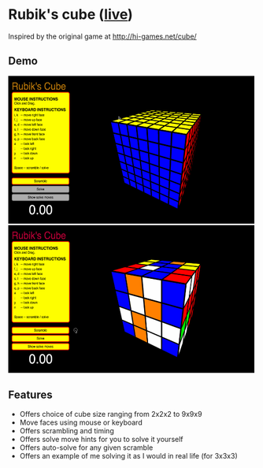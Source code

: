 # Rubik's cube ([live](http://scott-mck.github.io/rubiks_cube/))
Inspired by the original game at http://hi-games.net/cube/

## Demo
<!-- ![demo](demos/scramble.gif)
![demo](demos/solve.gif) -->

<img src="./demos/scramble.gif" width=500 height=300/>
<img src="./demos/solve.gif" width=500 height=300/>

## Features
* Offers choice of cube size ranging from 2x2x2 to 9x9x9
* Move faces using mouse or keyboard
* Offers scrambling and timing
* Offers solve move hints for you to solve it yourself
* Offers auto-solve for any given scramble
* Offers an example of me solving it as I would in real life (for 3x3x3)
